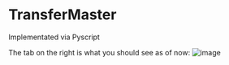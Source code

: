# TransferMaster

Implementated via Pyscript

The tab on the right is what you should see as of now:
![image](https://user-images.githubusercontent.com/76745335/213957238-aed0e7d1-44c5-4ed2-8506-18ff288e571f.png)
